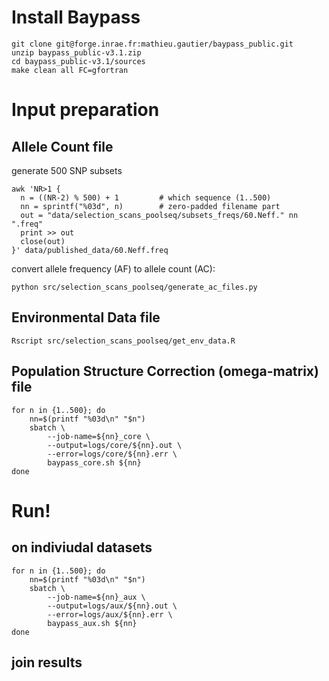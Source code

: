 # Install Baypass
```
git clone git@forge.inrae.fr:mathieu.gautier/baypass_public.git
unzip baypass_public-v3.1.zip
cd baypass_public-v3.1/sources
make clean all FC=gfortran
```
# Input preparation

## Allele Count file

generate 500 SNP subsets
```
awk 'NR>1 {
  n = ((NR-2) % 500) + 1         # which sequence (1..500)
  nn = sprintf("%03d", n)        # zero-padded filename part
  out = "data/selection_scans_poolseq/subsets_freqs/60.Neff." nn ".freq"
  print >> out
  close(out)
}' data/published_data/60.Neff.freq
```

convert allele frequency (AF) to allele count (AC):
```
python src/selection_scans_poolseq/generate_ac_files.py
```

## Environmental Data file

```
Rscript src/selection_scans_poolseq/get_env_data.R
```

## Population Structure Correction (omega-matrix) file

```
for n in {1..500}; do
    nn=$(printf "%03d\n" "$n")
    sbatch \
        --job-name=${nn}_core \
        --output=logs/core/${nn}.out \
        --error=logs/core/${nn}.err \
        baypass_core.sh ${nn}     
done
```

# Run!

## on indiviudal datasets

```
for n in {1..500}; do
    nn=$(printf "%03d\n" "$n")
    sbatch \
        --job-name=${nn}_aux \
        --output=logs/aux/${nn}.out \
        --error=logs/aux/${nn}.err \
        baypass_aux.sh ${nn}     
done
```

## join results

```
```
